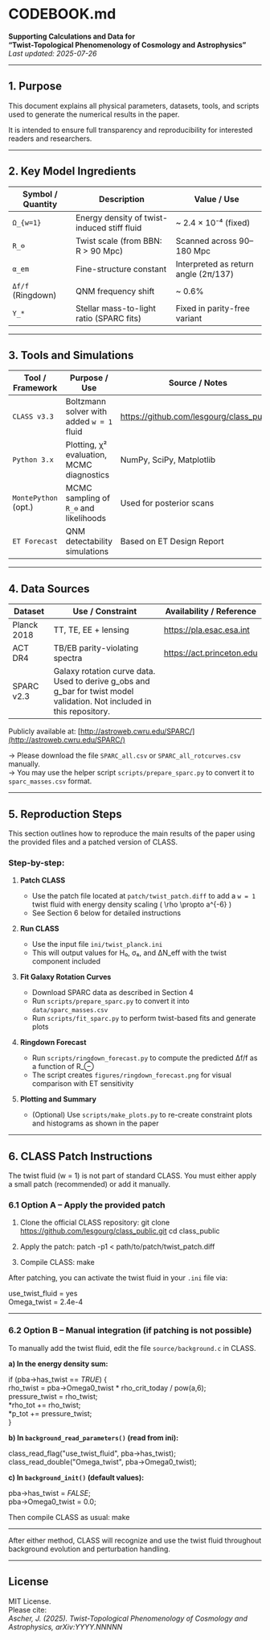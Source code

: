 # CODEBOOK.md

**Supporting Calculations and Data for**  
**“Twist-Topological Phenomenology of Cosmology and Astrophysics”**  
_Last updated: 2025-07-26_

---

## 1. Purpose

This document explains all physical parameters, datasets, tools, and scripts used to generate the numerical results in the paper.

It is intended to ensure full transparency and reproducibility for interested readers and researchers.

---

## 2. Key Model Ingredients

| Symbol / Quantity     | Description                                        | Value / Use                          |
|------------------------|----------------------------------------------------|---------------------------------------|
| `Ω_{w=1}`              | Energy density of twist-induced stiff fluid        | ~ 2.4 × 10⁻⁴ (fixed)                  |
| `R_⊖`                  | Twist scale (from BBN: R > 90 Mpc)                 | Scanned across 90–180 Mpc             |
| `α_em`                 | Fine-structure constant                            | Interpreted as return angle (2π/137)  |
| `Δf/f` (Ringdown)      | QNM frequency shift                                | ~ 0.6%                                |
| `Υ_*`                  | Stellar mass-to-light ratio (SPARC fits)           | Fixed in parity-free variant          |

---

## 3. Tools and Simulations

| Tool / Framework       | Purpose / Use                                      | Source / Notes                        |
|------------------------|----------------------------------------------------|----------------------------------------|
| `CLASS v3.3`           | Boltzmann solver with added `w = 1` fluid          | https://github.com/lesgourg/class_public |
| `Python 3.x`           | Plotting, χ² evaluation, MCMC diagnostics          | NumPy, SciPy, Matplotlib               |
| `MontePython` (opt.)   | MCMC sampling of `R_⊖` and likelihoods             | Used for posterior scans               |
| `ET Forecast`          | QNM detectability simulations                      | Based on ET Design Report              |

---

## 4. Data Sources

| Dataset                 | Use / Constraint                     | Availability / Reference |
|--------------------------|---------------------------------------|---------------------------|
| Planck 2018              | TT, TE, EE + lensing                 | https://pla.esac.esa.int |
| ACT DR4                  | TB/EB parity-violating spectra       | https://act.princeton.edu |
| SPARC v2.3               | Galaxy rotation curve data. Used to derive g_obs and g_bar for twist model validation. Not included in this repository. |  
Publicly available at: [http://astroweb.cwru.edu/SPARC/](http://astroweb.cwru.edu/SPARC/)

→ Please download the file `SPARC_all.csv` or `SPARC_all_rotcurves.csv` manually.  
→ You may use the helper script `scripts/prepare_sparc.py` to convert it to `sparc_masses.csv` format.

---

## 5. Reproduction Steps

This section outlines how to reproduce the main results of the paper using the provided files and a patched version of CLASS.

### Step-by-step:

1. **Patch CLASS**
   - Use the patch file located at `patch/twist_patch.diff` to add a `w = 1` twist fluid with energy density scaling \( \rho \propto a^{-6} \)
   - See Section 6 below for detailed instructions

2. **Run CLASS**
   - Use the input file `ini/twist_planck.ini`
   - This will output values for H₀, σ₈, and ∆N_eff with the twist component included

3. **Fit Galaxy Rotation Curves**
   - Download SPARC data as described in Section 4
   - Run `scripts/prepare_sparc.py` to convert it into `data/sparc_masses.csv`
   - Run `scripts/fit_sparc.py` to perform twist-based fits and generate plots

4. **Ringdown Forecast**
   - Run `scripts/ringdown_forecast.py` to compute the predicted ∆f/f as a function of R_⊖
   - The script creates `figures/ringdown_forecast.png` for visual comparison with ET sensitivity

5. **Plotting and Summary**
   - (Optional) Use `scripts/make_plots.py` to re-create constraint plots and histograms as shown in the paper

---

## 6. CLASS Patch Instructions

The twist fluid (w = 1) is not part of standard CLASS. You must either apply a small patch (recommended) or add it manually.

### 6.1 Option A – Apply the provided patch

1. Clone the official CLASS repository:
   git clone https://github.com/lesgourg/class_public.git
   cd class_public

2. Apply the patch:
   patch -p1 < path/to/patch/twist_patch.diff

3. Compile CLASS:
   make

After patching, you can activate the twist fluid in your `.ini` file via:

use_twist_fluid = yes  
Omega_twist = 2.4e-4

---

### 6.2 Option B – Manual integration (if patching is not possible)

To manually add the twist fluid, edit the file `source/background.c` in CLASS.

**a) In the energy density sum:**

if (pba->has_twist == _TRUE_) {  
  rho_twist = pba->Omega0_twist * rho_crit_today / pow(a,6);  
  pressure_twist = rho_twist;  
  *rho_tot += rho_twist;  
  *p_tot += pressure_twist;  
}

**b) In `background_read_parameters()` (read from ini):**

class_read_flag("use_twist_fluid", pba->has_twist);  
class_read_double("Omega_twist", pba->Omega0_twist);

**c) In `background_init()` (default values):**

pba->has_twist = _FALSE_;  
pba->Omega0_twist = 0.0;

Then compile CLASS as usual:
make

---

After either method, CLASS will recognize and use the twist fluid throughout background evolution and perturbation handling.

---

## License

MIT License.  
Please cite:  
_Ascher, J. (2025). Twist-Topological Phenomenology of Cosmology and Astrophysics, arXiv:YYYY.NNNNN_

